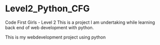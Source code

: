 # Level2_Python_CFG

Code First Girls - Level 2
This is a project I am undertaking while learning back end of web development with python. 


This is my webdevelopment project using python
